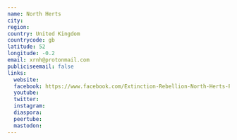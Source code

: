```yaml
---
name: North Herts
city:
region:
country: United Kingdom
countrycode: gb
latitude: 52
longitude: -0.2
email: xrnh@protonmail.com
publiciseemail: false
links:
  website:
  facebook: https://www.facebook.com/Extinction-Rebellion-North-Herts-PAGE-315028929099889/
  youtube:
  twitter:
  instagram:
  diaspora:
  peertube:
  mastodon:
---
```

